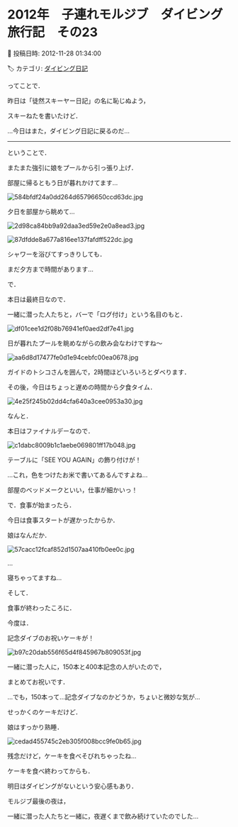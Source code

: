 # 2012年　子連れモルジブ　ダイビング旅行記　その23

📅 投稿日時: 2012-11-28 01:34:00

🏷️ カテゴリ: [ダイビング日記](ce3a7a8d424d112fce83ee85c81a0e344.md)

ってことで．


昨日は「徒然スキーヤー日記」の名に恥じぬよう，


スキーねたを書いたけど．





…今日はまた，ダイビング日記に戻るのだ…


----





ということで．


またまた強引に娘をプールから引っ張り上げ．





部屋に帰るともう日が暮れかけてます…




![584bfdf24a0dd264d65796650ccd63dc.jpg](images/584bfdf24a0dd264d65796650ccd63dc.jpg)







夕日を部屋から眺めて…




![2d98ca84bb9a92daa3ed59e2e0a8ead3.jpg](images/2d98ca84bb9a92daa3ed59e2e0a8ead3.jpg)









![87dfdde8a677a816ee137fafdff522dc.jpg](images/87dfdde8a677a816ee137fafdff522dc.jpg)




シャワーを浴びてすっきりしても．


まだ夕方まで時間があります…





で．


本日は最終日なので．


一緒に潜った人たちと，バーで「ログ付け」という名目のもと．




![df01cee1d2f08b76941ef0aed2df7e41.jpg](images/df01cee1d2f08b76941ef0aed2df7e41.jpg)




日が暮れたプールを眺めながらの飲み会なわけですね～




![aa6d8d17477fe0d1e94cebfc00ea0678.jpg](images/aa6d8d17477fe0d1e94cebfc00ea0678.jpg)




ガイドのトシコさんを囲んで，2時間ほどいろいろとダベります．





その後，今日はちょっと遅めの時間から夕食タイム．




![4e25f245b02dd4cfa640a3cee0953a30.jpg](images/4e25f245b02dd4cfa640a3cee0953a30.jpg)




なんと．


本日はファイナルデーなので．




![c1dabc8009b1c1aebe069801ff17b048.jpg](images/c1dabc8009b1c1aebe069801ff17b048.jpg)




テーブルに「SEE YOU AGAIN」の飾り付けが！


…これ，色をつけたお米で書いてあるんですよね…


部屋のベッドメークといい，仕事が細かいっ！





で．食事が始まったら．


今日は食事スタートが遅かったからか．


娘はなんだか．




![57cacc12fcaf852d1507aa410fb0ee0c.jpg](images/57cacc12fcaf852d1507aa410fb0ee0c.jpg)




…


寝ちゃってますね…





そして．


食事が終わったころに．





今度は．


記念ダイブのお祝いケーキが！




![b97c20dab556f65d4f845967b809053f.jpg](images/b97c20dab556f65d4f845967b809053f.jpg)




一緒に潜った人に，150本と400本記念の人がいたので，


まとめてお祝いです．


…でも，150本って…記念ダイブなのかどうか，ちょいと微妙な気が…





せっかくのケーキだけど．


娘はすっかり熟睡．




![cedad455745c2eb305f008bcc9fe0b65.jpg](images/cedad455745c2eb305f008bcc9fe0b65.jpg)




残念だけど，ケーキを食べそびれちゃったね…





ケーキを食べ終わってからも．


明日はダイビングがないという安心感もあり．


モルジブ最後の夜は，


一緒に潜った人たちと一緒に，夜遅くまで飲み続けていたのでした…
